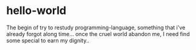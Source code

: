 # hello-world
The begin of try to restudy programming-language,
something that i've already forgot along time...
once the cruel world abandon me,
I need find some special to earn my dignity..
